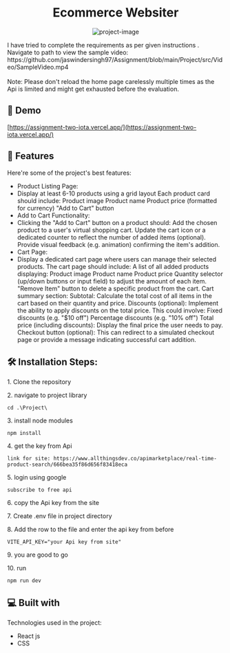 <h1 align="center" id="title">Ecommerce Websiter</h1>

<p align="center"><img src="https://socialify.git.ci/jaswindersingh97/Assignment/image?language=1&amp;owner=1&amp;name=1&amp;stargazers=1&amp;theme=Light" alt="project-image"></p>

<p id="description">I have tried to complete the requirements as per given instructions .<br/> Navigate to path to view the sample video:<br/> https://github.com/jaswindersingh97/Assignment/blob/main/Project/src/Video/SampleVideo.mp4 <br/> <br/> <span style={color:"red"}> Note:</span> Please don't reload the home page carelessly multiple times as the Api is limited and might get exhausted before the evaluation.</p>

<h2>🚀 Demo</h2>

[https://assignment-two-iota.vercel.app/](https://assignment-two-iota.vercel.app/)

  
<h2>🧐 Features</h2>

Here're some of the project's best features:

*   Product Listing Page:
*   Display at least 6-10 products using a grid layout Each product card should include: Product image Product name Product price (formatted for currency) "Add to Cart" button
*   Add to Cart Functionality:
*   Clicking the "Add to Cart" button on a product should: Add the chosen product to a user's virtual shopping cart. Update the cart icon or a dedicated counter to reflect the number of added items (optional). Provide visual feedback (e.g. animation) confirming the item's addition.
*   Cart Page:
*   Display a dedicated cart page where users can manage their selected products. The cart page should include: A list of all added products displaying: Product image Product name Product price Quantity selector (up/down buttons or input field) to adjust the amount of each item. "Remove Item" button to delete a specific product from the cart. Cart summary section: Subtotal: Calculate the total cost of all items in the cart based on their quantity and price. Discounts (optional): Implement the ability to apply discounts on the total price. This could involve: Fixed discounts (e.g. "$10 off") Percentage discounts (e.g. "10% off") Total price (including discounts): Display the final price the user needs to pay. Checkout button (optional): This can redirect to a simulated checkout page or provide a message indicating successful cart addition.

<h2>🛠️ Installation Steps:</h2>

<p>1. Clone the repository</p>

<p>2. navigate to project library</p>

```
cd .\Project\
```

<p>3. install node modules</p>

```
npm install
```

<p>4. get the key from Api</p>

```
link for site: https://www.allthingsdev.co/apimarketplace/real-time-product-search/666bea35f86d656f83418eca
```

<p>5. login using google</p>

```
subscribe to free api
```

<p>6. copy the Api key from the site</p>

<p>7. Create .env file in project directory</p>

<p>8. Add the row to the file and enter the api key from before</p>

```
VITE_API_KEY="your Api key from site"
```

<p>9. you are good to go</p>

<p>10. run</p>

```
npm run dev
```

  
  
<h2>💻 Built with</h2>

Technologies used in the project:

*   React js
*   CSS
